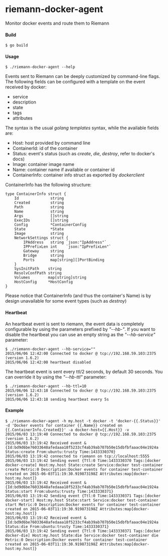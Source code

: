# riemann-docker-agent

Monitor docker events and route them to Riemann

#### Build

    $ go build
    
#### Usage

    $ ./riemann-docker-agent --help

Events sent to Riemann can be deeply customized by command-line flags.
The following fields can be configured with a template on the event
received by docker:

 - service
 - description
 - state
 - tags
 - attributes

The syntax is the usual *golang templates* syntax, while the available
fields are:

 - Host: host provided by command line
 - ContainerId: id of the container
 - Status: event's status (such as *create*, *die*, *destroy*, refer to docker's docs)
 - Image: container image name
 - Name: container name if available or container id
 - ContainerInfo: container info struct as exported by *dockerclient*


ContainerInfo has the following structure:

    type ContainerInfo struct {
        Id              string
        Created         string
        Path            string
        Name            string
        Args            []string
        ExecIDs         []string
        Config          *ContainerConfig
        State           *State
        Image           string
        NetworkSettings struct {
            IPAddress   string `json:"IpAddress"`
            IPPrefixLen int    `json:"IpPrefixLen"`
            Gateway     string
            Bridge      string
            Ports       map[string][]PortBinding
        }
        SysInitPath    string
        ResolvConfPath string
        Volumes        map[string]string
        HostConfig     *HostConfig
    }
 
Please notice that ContainerInfo (and thus the container's Name) is by design
unavailable for some event types (such as *destroy*)

#### Heartbeat

An heartbeat event is sent to riemann, the event data is completely configurable by using
the parameters prefixed by *"--hb-"*.
If you want to disable the heartbeat you can use an empty string as the *"--hb-service"* parameter:

    $ ./riemann-docker-agent --hb-service=""
    2015/06/06 12:42:00 Connected to docker @ tcp://192.168.59.103:2375 (version 1.6.2)
    2015/06/06 12:42:00 heartbeat disabled

The heartbeat event is sent every ttl/2 seconds, by default 30 seconds. You can override it by using
the *"--hb-ttl"* parameter:

    $ ./riemann-docker-agent --hb-ttl=10
    2015/06/06 12:43:18 Connected to docker @ tcp://192.168.59.103:2375 (version 1.6.2)
    2015/06/06 12:43:18 sending heartbeat every 5s

#### Example

    $ ./riemann-docker-agent -h my.host -t docker -t 'docker-{{.Status}}' -d 'Docker events for container {{.Name}} created on {{.ContainerInfo.Created}}' -a docker-host={{.Host}} -v
    2015/06/03 13:19:40 Connected to docker @ tcp://192.168.59.103:2375 (version 1.6.2)
    2015/06/03 13:19:42 Received event &{Id:bd9d6be76033648afedaaa18f5233cf4ab39ab707b50e15dbfbfaaac04e1924a Status:create From:ubuntu:trusty Time:1433330370}
    2015/06/03 13:19:42 connected to riemann on tcp://localhost:5555
    2015/06/03 13:19:42 Sending event {Ttl:0 Time:1433330370 Tags:[docker docker-create] Host:my.host State:create Service:docker test-container create Metric:0 Description:Docker events for container test-container created on 2015-06-03T11:19:30.919873198Z Attributes:map[docker-host:my.host]}
    2015/06/03 13:19:42 Received event &{Id:bd9d6be76033648afedaaa18f5233cf4ab39ab707b50e15dbfbfaaac04e1924a Status:start From:ubuntu:trusty Time:1433330371}
    2015/06/03 13:19:42 Sending event {Ttl:0 Time:1433330371 Tags:[docker docker-start] Host:my.host State:start Service:docker test-container start Metric:0 Description:Docker events for container test-container created on 2015-06-03T11:19:30.919873198Z Attributes:map[docker-host:my.host]}
    2015/06/03 13:19:42 Received event &{Id:bd9d6be76033648afedaaa18f5233cf4ab39ab707b50e15dbfbfaaac04e1924a Status:die From:ubuntu:trusty Time:1433330371}
    2015/06/03 13:19:42 Sending event {Ttl:0 Time:1433330371 Tags:[docker docker-die] Host:my.host State:die Service:docker test-container die Metric:0 Description:Docker events for container test-container created on 2015-06-03T11:19:30.919873198Z Attributes:map[docker-host:my.host]}
